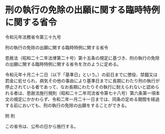 # 刑の執行の免除の出願に関する臨時特例に関する省令

令和元年法務省令第三十九号

刑の執行の免除の出願に関する臨時特例に関する省令

恩赦法（昭和二十二年法律第二十号）第十五条の規定に基づき、刑の執行の免除の出願に関する臨時特例に関する省令を次のように定める。

令和元年十月二十二日（以下「基準日」という。）の前日までに懲役、禁錮又は罰金に処せられ、病気その他の事由により基準日までに長期にわたり刑の執行が停止されている者であって、なお長期にわたりその執行に耐えられないと認められる者は、恩赦法施行規則（昭和二十二年司法省令第七十八号）第六条第一項本文の規定にかかわらず、令和二年一月二十一日までは、同条の定める期間を経過する前においても、刑の執行の免除の出願をすることができる。

附 則

この省令は、公布の日から施行する。
